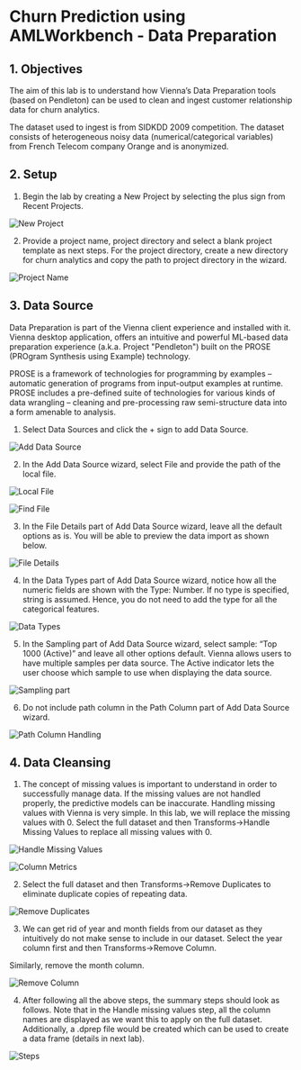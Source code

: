 # Churn Prediction using AMLWorkbench - Data Preparation

## 1. Objectives

The aim of this lab is to understand how Vienna’s Data Preparation tools (based on Pendleton) can be used to clean and ingest customer relationship data for churn analytics.

The dataset used to ingest is from SIDKDD 2009 competition. The dataset consists of heterogeneous noisy data (numerical/categorical variables) from French Telecom company Orange and is anonymized.

## 2. Setup

1.	Begin the lab by creating a New Project by selecting the plus sign from Recent Projects.

![New Project](https://github.com/SRIVIDYAMEDURI/Deep-Learning/blob/master/Images/New%20Project.png)

2.	Provide a project name, project directory and select a blank project template as next steps. For the project directory, create a new directory for churn analytics and copy the path to project directory in the wizard.

![Project Name](https://github.com/SRIVIDYAMEDURI/Deep-Learning/blob/master/Images/Project%20Name.png)

## 3. Data Source

Data Preparation is part of the Vienna client experience and installed with it. Vienna desktop application, offers an intuitive and powerful ML-based data preparation experience (a.k.a. Project "Pendleton") built on the PROSE (PROgram Synthesis using Example) technology.

PROSE is a framework of technologies for programming by examples – automatic generation of programs from input-output examples at runtime. PROSE includes a pre-defined suite of technologies for various kinds of data wrangling – cleaning and pre-processing raw semi-structure data into a form amenable to analysis.

1.	Select Data Sources and click the + sign to add Data Source.

![Add Data Source](https://github.com/SRIVIDYAMEDURI/Deep-Learning/blob/master/Images/Add%20Data%20Source.png)

2.	In the Add Data Source wizard, select File and provide the path of the local file.

![Local File](https://github.com/SRIVIDYAMEDURI/Deep-Learning/blob/master/Images/Local%20File.png)

![Find File](https://github.com/SRIVIDYAMEDURI/Deep-Learning/blob/master/Images/Find%20Files.png)

3.	In the File Details part of Add Data Source wizard, leave all the default options as is. You will be able to preview the data import as shown below.

![File Details](https://github.com/SRIVIDYAMEDURI/Deep-Learning/blob/master/Images/File%20Details.png)

4.	In the Data Types part of Add Data Source wizard, notice how all the numeric fields are shown with the Type: Number. If no type is specified, string is assumed. Hence, you do not need to add the type for all the categorical features.

![Data Types](https://github.com/SRIVIDYAMEDURI/Deep-Learning/blob/master/Images/Data%20Types.png)

5.	In the Sampling part of Add Data Source wizard, select sample: “Top 1000 (Active)” and leave all other options default. Vienna allows users to have multiple samples per data source. The Active indicator lets the user choose which sample to use when displaying the data source.

![Sampling part](https://github.com/SRIVIDYAMEDURI/Deep-Learning/blob/master/Images/Sampling%20part.png)

6.	Do not include path column in the Path Column part of Add Data Source wizard.

![Path Column Handling](https://github.com/SRIVIDYAMEDURI/Deep-Learning/blob/master/Images/Path%20Column%20Handling.png)

## 4. Data Cleansing

1.	The concept of missing values is important to understand in order to successfully manage data.  If the missing values are not handled properly, the predictive models can be inaccurate. Handling missing values with Vienna is very simple. In this lab, we will replace the missing values with 0. Select the full dataset and then Transforms->Handle Missing Values to replace all missing values with 0.

![Handle Missing Values](https://github.com/SRIVIDYAMEDURI/Deep-Learning/blob/master/Images/Handle%20Missing%20Values.png)

![Column Metrics](https://github.com/SRIVIDYAMEDURI/Deep-Learning/blob/master/Images/Column%20Metrics.png)

2.	Select the full dataset and then Transforms->Remove Duplicates to eliminate duplicate copies of repeating data.

![Remove Duplicates](https://github.com/SRIVIDYAMEDURI/Deep-Learning/blob/master/Images/Remove%20Duplicates.png)

3.	We can get rid of year and month fields from our dataset as they intuitively do not make sense to include in our dataset. Select the year column first and then Transforms->Remove Column.

Similarly, remove the month column.

![Remove Column](https://github.com/SRIVIDYAMEDURI/Deep-Learning/blob/master/Images/Remove%20Column.png)

4.	After following all the above steps, the summary steps should look as follows. Note that in the Handle missing values step, all the column names are displayed as we want this to apply on the full dataset. Additionally, a .dprep file would be created which can be used to create a data frame (details in next lab).

![Steps](https://github.com/SRIVIDYAMEDURI/Deep-Learning/blob/master/Images/Steps.png)
